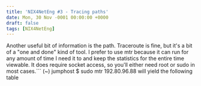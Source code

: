 ```yaml
---
title: 'NIX4NetEng #3 - Tracing paths'
date: Mon, 30 Nov -0001 00:00:00 +0000
draft: false
tags: [NIX4NetEng]
---
```


Another useful bit of information is the path. Traceroute is fine, but it's a bit of a "one and done" kind of tool. I prefer to use mtr because it can run for any amount of time I need it to and keep the statistics for the entire time viewable. It does require socket access, so you'll either need root or sudo in most cases.```
(~) jumphost $ sudo mtr 192.80.96.88 will yield the following table
```[![Screenshot 2014-05-31 14.54.33](http://www.forwardingplane.net/wp-content/uploads/2014/05/Screenshot-2014-05-31-14.54.33.png)](http://www.forwardingplane.net/wp-content/uploads/2014/05/Screenshot-2014-05-31-14.54.33.png)